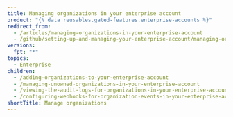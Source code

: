 ```yaml
---
title: Managing organizations in your enterprise account
product: "{% data reusables.gated-features.enterprise-accounts %}"
redirect_from:
  - /articles/managing-organizations-in-your-enterprise-account
  - /github/setting-up-and-managing-your-enterprise-account/managing-organizations-in-your-enterprise-account
versions:
  fpt: "*"
topics:
  - Enterprise
children:
  - /adding-organizations-to-your-enterprise-account
  - /managing-unowned-organizations-in-your-enterprise-account
  - /viewing-the-audit-logs-for-organizations-in-your-enterprise-account
  - /configuring-webhooks-for-organization-events-in-your-enterprise-account
shortTitle: Manage organizations
---
```

